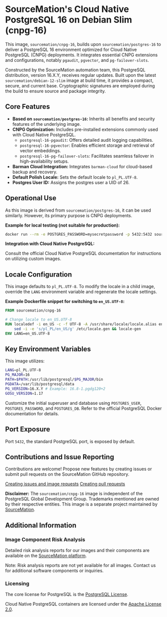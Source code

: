 # SourceMation's Cloud Native PostgreSQL 16 on Debian Slim (cnpg-16)

This image, `sourcemation/cnpg-16`, builds upon `sourcemation/postgres-16` to
deliver a PostgreSQL 16 environment optimized for Cloud Native PostgreSQL
(CNPG) deployments. It integrates essential CNPG extensions and configurations,
notably `pgaudit`, `pgvector`, and `pg-failover-slots`.

Constructed by the SourceMation automation team, this PostgreSQL distribution,
version 16.X.Y, receives regular updates. Built upon the latest
`sourcemation/debian-12-slim` image at build time, it provides a compact,
secure, and current base. Cryptographic signatures are employed during the
build to ensure source and package integrity.

## Core Features

* **Based on `sourcemation/postgres-16`:** Inherits all benefits and security features of the underlying image.
* **CNPG Optimization:** Includes pre-installed extensions commonly used with Cloud Native PostgreSQL.
    * `postgresql-16-pgaudit`: Offers detailed audit logging capabilities.
    * `postgresql-16-pgvector`: Enables efficient storage and retrieval of vector embeddings.
    * `postgresql-16-pg-failover-slots`: Facilitates seamless failover in high-availability setups.
* **Barman Cloud Integration:** Integrates `barman-cloud` for cloud-based backup and recovery.
* **Default Polish Locale:** Sets the default locale to `pl_PL.UTF-8`.
* **Postgres User ID:** Assigns the postgres user a UID of 26.

## Operational Use

As this image is derived from `sourcemation/postgres-16`, it can be used
similarly. However, its primary purpose is CNPG deployments.

**Example for local testing (not suitable for production):**

```bash
docker run --rm -e POSTGRES_PASSWORD=mysecretpassword -p 5432:5432 sourcemation/cnpg-16:latest
```

**Integration with Cloud Native PostgreSQL:**

Consult the official Cloud Native PostgreSQL documentation for instructions on
utilizing custom images.

## Locale Configuration

This image defaults to `pl_PL.UTF-8`. To modify the locale in a child image,
override the `LANG` environment variable and regenerate the locale settings.

**Example Dockerfile snippet for switching to `en_US.UTF-8`:**

```dockerfile
FROM sourcemation/cnpg-16

# Change locale to en_US.UTF-8
RUN localedef -i en_US -c -f UTF-8 -A /usr/share/locale/locale.alias en_US.UTF-8; \
    sed -i -e 's/pl_PL/en_US/g' /etc/locale.gen && locale-gen
ENV LANG=en_US.UTF-8
```

## Key Environment Variables

This image utilizes:

```bash
LANG=pl_PL.UTF-8
PG_MAJOR=16
PATH=$PATH:/usr/lib/postgresql/$PG_MAJOR/bin
PGDATA=/var/lib/postgresql/data
PG_VERSION=16.X.Y # Example: 16.8-1.pgdg120+2
GOSU_VERSION=1.17
```

Customize the initial superuser and database using `POSTGRES_USER`,
`POSTGRES_PASSWORD`, and `POSTGRES_DB`. Refer to the official PostgreSQL Docker
documentation for details.

## Port Exposure

Port `5432`, the standard PostgreSQL port, is exposed by default.

## Contributions and Issue Reporting

Contributions are welcome! Propose new features by creating issues or submit
pull requests on the SourceMation GitHub repository.

[Creating issues and image requests](https://github.com/SourceMation/images/issues/new/choose)
[Creating pull requests](https://github.com/SourceMation/images/compare)

**Disclaimer:** The `sourcemation/cnpg-16` image is independent of the
PostgreSQL Global Development Group. Trademarks mentioned are owned by their
respective entities. This image is a separate project maintained by
[SourceMation](https://sourcemation.com).

## Additional Information

### Image Component Risk Analysis

Detailed risk analysis reports for our images and their components are
available on the [SourceMation platform](https://www.sourcemation.com/).

Note: Risk analysis reports are not yet available for all images. Contact us
for additional software components or inquiries.

### Licensing

The core license for PostgreSQL is the [PostgreSQL
License](https://www.postgresql.org/about/licence/).

Cloud Native PostgreSQL containers are licensed under the [Apache License
2.0](https://github.com/cloudnative-pg/postgres-containers/blob/main/LICENSE).


